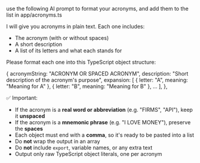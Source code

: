 use the following AI prompt to format your acronyms, and add them to the list in app/acronyms.ts

I will give you acronyms in plain text. Each one includes:
- The acronym (with or without spaces)
- A short description
- A list of its letters and what each stands for

Please format each one into this TypeScript object structure:

{
  acronymString: "ACRONYM OR SPACED ACRONYM",
  description: "Short description of the acronym's purpose",
  expansion: [
    { letter: "A", meaning: "Meaning for A" },
    { letter: "B", meaning: "Meaning for B" },
    ...
  ],
},

✅ Important:
- If the acronym is a **real word or abbreviation** (e.g. "FIRMS", "API"), keep it **unspaced**
- If the acronym is a **mnemonic phrase** (e.g. "I LOVE MONEY"), preserve the **spaces**
- Each object must end with a **comma**, so it's ready to be pasted into a list
- Do **not** wrap the output in an array
- Do **not** include `export`, variable names, or any extra text
- Output only raw TypeScript object literals, one per acronym
